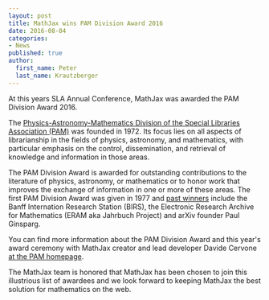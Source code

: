 ```yaml
---
layout: post
title: MathJax wins PAM Division Award 2016
date: 2016-08-04
categories:
- News
published: true
author:
  first_name: Peter
  last_name: Krautzberger
---
```


At this years SLA Annual Conference, MathJax was awarded the PAM Division Award 2016.

The [Physics-Astronomy-Mathematics Division of the Special Libraries Association (PAM)](http://pam.sla.org/) was founded in 1972. Its focus lies on all aspects of librarianship in the fields of physics, astronomy, and mathematics, with particular emphasis on the control, dissemination, and retrieval of knowledge and information in those areas.

The PAM Division Award is awarded for outstanding contributions to the literature of physics, astronomy, or mathematics or to honor work that improves the exchange of information in one or more of these areas. The first PAM Division Award was given in 1977 and [past winners](http://pam.sla.org/manual/awards/division-winners-list/) include the Banff Internation Research Station (BIRS), the Electronic Research Archive for Mathematics (ERAM aka Jahrbuch Project) and arXiv founder Paul Ginsparg.

You can find more information about the PAM Division Award and this year's award ceremony with MathJax creator and lead developer Davide Cervone [at the PAM homepage](http://pam.sla.org/2016/06/pam-division-award-winner-2016/).

The MathJax team is honored that MathJax has been chosen to join this illustrious list of awardees and we look forward to keeping MathJax the best solution for mathematics on the web.
